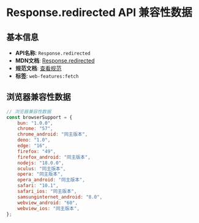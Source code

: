 # Response.redirected API 兼容性数据

## 基本信息

- **API名称**: `Response.redirected`
- **MDN文档**: [Response.redirected](https://developer.mozilla.org/docs/Web/API/Response/redirected)
- **规范文档**: [查看规范](https://fetch.spec.whatwg.org/#ref-for-dom-response-redirected①)
- **标签**: `web-features:fetch`

## 浏览器兼容性数据

```javascript
// 浏览器兼容性数据
const browserSupport = {
    bun: "1.0.0",
    chrome: "57",
    chrome_android: "同主版本",
    deno: "1.0",
    edge: "16",
    firefox: "49",
    firefox_android: "同主版本",
    nodejs: "18.0.0",
    oculus: "同主版本",
    opera: "同主版本",
    opera_android: "同主版本",
    safari: "10.1",
    safari_ios: "同主版本",
    samsunginternet_android: "8.0",
    webview_android: "60",
    webview_ios: "同主版本",
};

```


